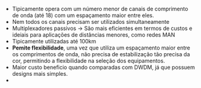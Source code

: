 - Tipicamente opera com um número menor de canais de comprimento de onda (até 18) com um espaçamento maior entre eles.
- Nem todos os canais precisam ser utilizados simultaneamente
- Multiplexadores passivos -> São mais eficientes em termos de custos e ideiais para aplicações de distâncias menores, como redes MAN
- Tipicamente utilizadas até 100km
- **Pemite flexibilidade**, uma vez que utiliza um espaçamento maior entre os comprimentos de onda, não precisa de estabilização tão precisa da cor, permitindo a flexibilidade na seleção dos equipamentos.
- Maior custo beneficio quando comparadas com DWDM, já que possuem designs mais simples.
- 
